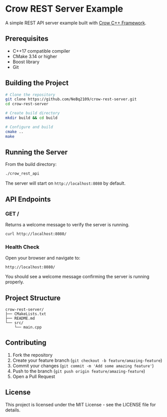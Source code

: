 # Crow REST Server Example

A simple REST API server example built with [Crow C++ Framework](https://crowcpp.org).

## Prerequisites

- C++17 compatible compiler
- CMake 3.14 or higher
- Boost library
- Git

## Building the Project

```bash
# Clone the repository
git clone https://github.com/NeBq2109/crow-rest-server.git
cd crow-rest-server

# Create build directory
mkdir build && cd build

# Configure and build
cmake ..
make
```

## Running the Server

From the build directory:
```bash
./crow_rest_api
```

The server will start on `http://localhost:8080` by default.

## API Endpoints

### GET /
Returns a welcome message to verify the server is running.

```bash
curl http://localhost:8080/
```

### Health Check
Open your browser and navigate to:
```
http://localhost:8080/
```

You should see a welcome message confirming the server is running properly.

## Project Structure

```
crow-rest-server/
├── CMakeLists.txt
├── README.md
└── src/
    └── main.cpp
```

## Contributing

1. Fork the repository
2. Create your feature branch (`git checkout -b feature/amazing-feature`)
3. Commit your changes (`git commit -m 'Add some amazing feature'`)
4. Push to the branch (`git push origin feature/amazing-feature`)
5. Open a Pull Request

## License

This project is licensed under the MIT License - see the LICENSE file for details.

